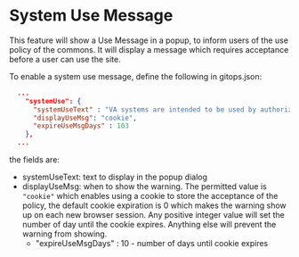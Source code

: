 # System Use Message
This feature will show a Use Message in a popup, to inform users of the use policy of the commons.
It will display a message which requires acceptance before a user can use the site.

To enable a system use message, define the following in gitops.json:
```json
  ...
    "systemUse": {
      "systemUseText" : "VA systems are intended to be used by authorized VA network users for ....",
      "displayUseMsg": "cookie",
      "expireUseMsgDays" : 103
    },
  ...
```

the fields are:
* systemUseText: text to display in the popup dialog
* displayUseMsg: when to show the warning. The permitted value is ```"cookie"``` which enables using a cookie to store the acceptance of the policy, the default cookie expiration is 0
 which makes the warning show up on each new browser session. Any positive integer value will set
  the number of day until the cookie expires. Anything else will prevent the warning from showing.
    * "expireUseMsgDays" : 10 - number of days until cookie expires

